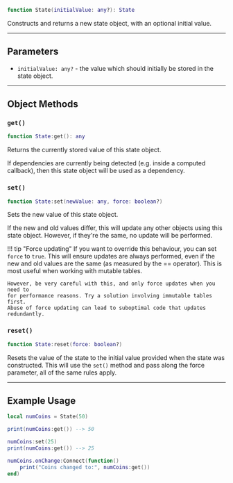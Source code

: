 ```Lua
function State(initialValue: any?): State
```

Constructs and returns a new state object, with an optional initial value.

-----

## Parameters

- `initialValue: any?` - the value which should initially be stored in the state
object.

-----

## Object Methods

### `get()`

```Lua
function State:get(): any
```
Returns the currently stored value of this state object.

If dependencies are currently being detected (e.g. inside a computed callback),
then this state object will be used as a dependency.

### `set()`

```Lua
function State:set(newValue: any, force: boolean?)
```
Sets the new value of this state object.

If the new and old values differ, this will update any other objects using this
state object. However, if they're the same, no update will be performed.

!!! tip "Force updating"
	If you want to override this behaviour, you can set `force` to `true`. This
	will ensure updates are always performed, even if the new and old values
	are the same (as measured by the == operator). This is most useful when
	working with mutable tables.

	However, be very careful with this, and only force updates when you need to
	for performance reasons. Try a solution involving immutable tables first.
	Abuse of force updating can lead to suboptimal code that updates redundantly.

### `reset()`

```Lua
function State:reset(force: boolean?)
```
Resets the value of the state to the initial value provided when the state was constructed. This will use the `set()` method and pass along the force parameter, all of the same rules apply.

-----

## Example Usage

```Lua
local numCoins = State(50)

print(numCoins:get()) --> 50

numCoins:set(25)
print(numCoins:get()) --> 25

numCoins.onChange:Connect(function()
	print("Coins changed to:", numCoins:get())
end)
```